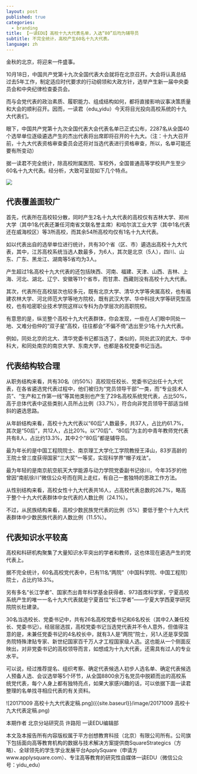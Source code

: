 ```yaml
---
layout: post
published: true
categories:
  - branding
title: 【一读EDU】高校十九大代表名单，入选“80”后均为辅导员
subtitle: 不完全统计，高校产生60名十九大代表。
language: zh
---
```

金秋的北京，将迎来一件盛事。

10月18日，中国共产党第十九次全国代表大会就将在北京召开。大会将认真总结过去5年工作，制定适应时代要求的行动纲领和大政方针，选举产生新一届中央委员会和中央纪律检查委员会。

而与会党代表的政治素质、履职能力、组成结构如何，都将直接影响议事决策质量和大会的顺利召开。因而，一读君（edu_yidu）今天将目光投向高校系统的十九大代表们。

眼下，中国共产党第十九次全国代表大会代表名单已正式公布，2287名从全国40个选举单位逐级遴选产生的杰出代表将出席即将召开的十九大。（注：十九大召开前，十九大代表资格审查委员会还将对当选代表进行资格审查，所以，名单可能还要有所变动）

据一读君不完全统计，除高校附属医院、军校外，全国普通高等学校共产生至少60名十九大代表。经分析，大致可呈现如下几个特点。

![]({{site.baseurl}}/image/20171009%20%E5%8D%81%E4%B9%9D%E5%A4%A7%E4%BB%A3%E8%A1%A8%E9%A2%98%E5%9B%BE.jpeg)

## 代表覆盖面较广

首先，代表所在高校较分散，同时产生2名十九大代表的高校仅有吉林大学、郑州大学（其中1名代表还兼任河南省文联名誉主席）和哈尔滨工业大学（其中1名代表还在威海校区）等3所高校，而其余54所高校均仅有1名十九大代表。

如以代表出自的选举单位进行统计，共有30个省（区、市）遴选出高校十九大代表，其中，江苏高校系统当选人数最多，为6人，其次是北京（5人），四川、山东、广东、黑龙江、湖南等5省均为3人。

产生超过1名高校十九大代表的还包括陕西、河南、福建、天津、山西、吉林、上海、河北、湖北、辽宁、安徽等11个省市，而甘肃、西藏则没有高校十九大代表。

其次，代表所在高校层次也较多元，既有北京大学、清华大学等央属高校，也有福建农林大学、河北师范大学等地方院校，既有武汉大学、华中科技大学等研究型高校，也有哈密职业技术学院这样以专科为办学层次的高职院校。


有意思的是，纵览整个高校十九大代表群体，你会发现，一些在人们眼中同处一地、又难分伯仲的“双子星”高校，往往都会“不偏不倚”选出至少1名十九大代表。

例如，同处北京的北大、清华党委书记都当选了，类似的，同处武汉的武大、华中科大，和同处南京的南京大学、东南大学，也都是各校党委书记当选。

## 代表结构较合理

从职务结构来看，共有30名（约50%）高校现任校长、党委书记出任十九大代表，在各省遴选党代表过程中，他们被归为“党员领导干部”一类，而“专业技术人员”、“生产和工作第一线”等其他类别也产生了29名高校系统党代表，占比50%，高于总体代表中这些类别人员所占比例（33.7%），符合向非党员领导干部适当倾斜的遴选思路。

从年龄结构来看，高校十九大代表以“60后”人数最多，共37人，占比约61.7%，其次是“50后”，共12人，占比20%。以“70后”、“80后”为主的中青年教师党代表共有8人，占比约13.3%，其中2个“80后”都是辅导员。

最为年长的是中国工程院院士、南京理工大学化工学院教授王泽山，83岁高龄的王院士曾三度获得国家“三大奖”一等奖，实现科学界“帽子戏法”。

最为年轻的是南京航空航天大学能源与动力学院党委副书记徐川，今年35岁的他曾因“南航徐川”微信公众号而在网上走红，有自己一套独特的思政工作方法。

从性别结构来看，高校女性十九大代表共16人，占高校代表总数的26.7%，略高于整个十九大代表群体中女代表的人数比例（24.1%）。

不过，从民族结构来看，高校少数民族党代表的比例（5%）要低于整个十九大代表群体中少数民族代表的人数比例（11.5%）。

## 代表知识水平较高

高校和科研机构聚集了大量知识水平突出的学者和教师，这也体现在遴选产生的党代表上。

据不完全统计，60名高校党代表中，已有11名“两院”（中国科学院、中国工程院）院士，占比约18.3%。

另有多名“长江学者”、国家杰出青年科学基金获得者、973首席科学家，宁夏高校系统产生的唯一一名十九大代表就是宁夏首位“长江学者”——宁夏大学西夏学研究院院长杜建录。

30名当选校长、党委书记中，共有26名高校党委书记和6名校长（其中2人兼任校长、党委书记）。经层层选拔，高校党委书记当选党代表并不令人意外，但值得注意的是，未兼任党委书记的4名校长中，就有3人是“两院”院士，另1人还是享受国务院特殊津贴专家、新世纪国家百千万人才工程国家级人选。这也能从一个侧面反映出，对非党委书记的高校领导而言，如想成为十九大代表，还需具有过人的专业水平。

可以说，经过推荐提名、组织考察、确定代表候选人初步人选名单、确定代表候选人预备人选、会议选举等5个环节，从全国8800余万名党员中脱颖而出的高校系统党代表，每个人身上都有独特亮点，如果大家感兴趣的话，可以依据下面一读君整理的名单找寻相应代表的有关资料。

![20171009 高校十九大代表定稿.png]({{site.baseurl}}/image/20171009 高校十九大代表定稿.png)


本期作者
北京分站研究员 许路阳
一读EDU编辑部

本文及本报告所有内容版权属于平方创想教育科技（北京）有限公司所有。公司旗下包括面向高等教育机构的数据与技术解决方案提供商SquareStrategics（方略）、全球领先的学生学业发展平台ApplySquare（申请方www.applysquare.com）、专注高等教育的研究性自媒体一读EDU（微信公众号：yidu_edu）
